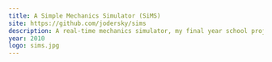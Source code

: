 ```yaml
---
title: A Simple Mechanics Simulator (SiMS)
site: https://github.com/jodersky/sims
description: A real-time mechanics simulator, my final year school project.
year: 2010
logo: sims.jpg
---
```

